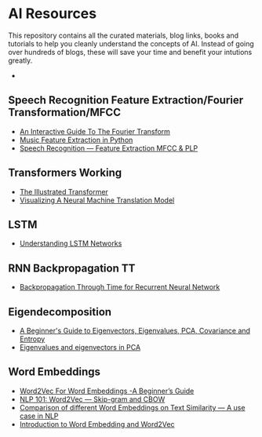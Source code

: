 # AI Resources

This repository contains all the curated materials, blog links, books and tutorials to help you cleanly understand the concepts of AI. Instead of going over hundreds of blogs, these will save your time and benefit your intutions greatly.

- <DT><A HREF="">  </A> 

## Speech Recognition Feature Extraction/Fourier Transformation/MFCC
- <DT><A HREF="https://betterexplained.com/articles/an-interactive-guide-to-the-fourier-transform/"> An Interactive Guide To The Fourier Transform </A> 
- <DT><A HREF="https://towardsdatascience.com/extract-features-of-music-75a3f9bc265d"> Music Feature Extraction in Python </A> 
- <DT><A HREF="https://jonathan-hui.medium.com/speech-recognition-feature-extraction-mfcc-plp-5455f5a69dd9"> Speech Recognition — Feature Extraction MFCC & PLP </A> 

## Transformers Working
- <DT><A HREF="https://jalammar.github.io/illustrated-transformer/"> The Illustrated Transformer </A> 
- <DT><A HREF="https://jalammar.github.io/visualizing-neural-machine-translation-mechanics-of-seq2seq-models-with-attention/"> Visualizing A Neural Machine Translation Model </A> 

## LSTM 
- <DT><A HREF="https://colah.github.io/posts/2015-08-Understanding-LSTMs/"> Understanding LSTM Networks </A>

## RNN Backpropagation TT
- <DT><A HREF="https://mmuratarat.github.io/2019-02-07/bptt-of-rnn"> Backpropagation Through Time for Recurrent Neural Network </A>

## Eigendecomposition
- <DT><A HREF="https://wiki.pathmind.com/eigenvector"> A Beginner's Guide to Eigenvectors, Eigenvalues, PCA, Covariance and Entropy </A>
- <DT><A HREF="https://towardsdatascience.com/eigenvalues-and-eigenvectors-378e851bf372"> Eigenvalues and eigenvectors in PCA </A>

## Word Embeddings
- <DT><A HREF="https://www.analyticsvidhya.com/blog/2021/07/word2vec-for-word-embeddings-a-beginners-guide/"> Word2Vec For Word Embeddings -A Beginner’s Guide </A>
- <DT><A HREF="https://towardsdatascience.com/nlp-101-word2vec-skip-gram-and-cbow-93512ee24314"> NLP 101: Word2Vec — Skip-gram and CBOW </A>
- <DT><A HREF="https://intellica-ai.medium.com/comparison-of-different-word-embeddings-on-text-similarity-a-use-case-in-nlp-e83e08469c1c"> Comparison of different Word Embeddings on Text Similarity — A use case in NLP </A>
- <DT><A HREF="https://towardsdatascience.com/introduction-to-word-embedding-and-word2vec-652d0c2060fa"> Introduction to Word Embedding and Word2Vec </A>







